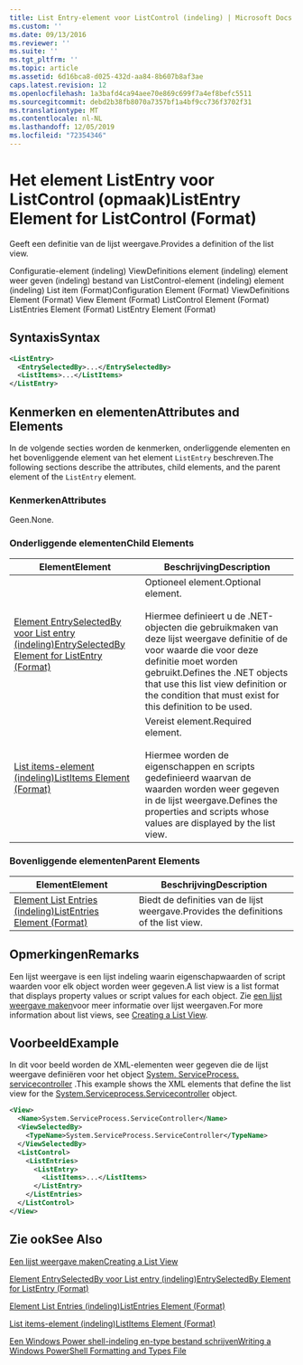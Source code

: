 ```yaml
---
title: List Entry-element voor ListControl (indeling) | Microsoft Docs
ms.custom: ''
ms.date: 09/13/2016
ms.reviewer: ''
ms.suite: ''
ms.tgt_pltfrm: ''
ms.topic: article
ms.assetid: 6d16bca8-d025-432d-aa84-8b607b8af3ae
caps.latest.revision: 12
ms.openlocfilehash: 1a3bafd4ca94aee70e869c699f7a4ef8befc5511
ms.sourcegitcommit: debd2b38fb8070a7357bf1a4bf9cc736f3702f31
ms.translationtype: MT
ms.contentlocale: nl-NL
ms.lasthandoff: 12/05/2019
ms.locfileid: "72354346"
---
```

# <a name="listentry-element-for-listcontrol-format"></a><span data-ttu-id="71e67-102">Het element ListEntry voor ListControl (opmaak)</span><span class="sxs-lookup"><span data-stu-id="71e67-102">ListEntry Element for ListControl (Format)</span></span>

<span data-ttu-id="71e67-103">Geeft een definitie van de lijst weergave.</span><span class="sxs-lookup"><span data-stu-id="71e67-103">Provides a definition of the list view.</span></span>

<span data-ttu-id="71e67-104">Configuratie-element (indeling) ViewDefinitions element (indeling) element weer geven (indeling) bestand van ListControl-element (indeling) element (indeling) List item (Format)</span><span class="sxs-lookup"><span data-stu-id="71e67-104">Configuration Element (Format) ViewDefinitions Element (Format) View Element (Format) ListControl Element (Format) ListEntries Element (Format) ListEntry Element (Format)</span></span>

## <a name="syntax"></a><span data-ttu-id="71e67-105">Syntaxis</span><span class="sxs-lookup"><span data-stu-id="71e67-105">Syntax</span></span>

```xml
<ListEntry>
  <EntrySelectedBy>...</EntrySelectedBy>
  <ListItems>...</ListItems>
</ListEntry>
```

## <a name="attributes-and-elements"></a><span data-ttu-id="71e67-106">Kenmerken en elementen</span><span class="sxs-lookup"><span data-stu-id="71e67-106">Attributes and Elements</span></span>

<span data-ttu-id="71e67-107">In de volgende secties worden de kenmerken, onderliggende elementen en het bovenliggende element van het element `ListEntry` beschreven.</span><span class="sxs-lookup"><span data-stu-id="71e67-107">The following sections describe the attributes, child elements, and the parent element of the `ListEntry` element.</span></span>

### <a name="attributes"></a><span data-ttu-id="71e67-108">Kenmerken</span><span class="sxs-lookup"><span data-stu-id="71e67-108">Attributes</span></span>

<span data-ttu-id="71e67-109">Geen.</span><span class="sxs-lookup"><span data-stu-id="71e67-109">None.</span></span>

### <a name="child-elements"></a><span data-ttu-id="71e67-110">Onderliggende elementen</span><span class="sxs-lookup"><span data-stu-id="71e67-110">Child Elements</span></span>

|<span data-ttu-id="71e67-111">Element</span><span class="sxs-lookup"><span data-stu-id="71e67-111">Element</span></span>|<span data-ttu-id="71e67-112">Beschrijving</span><span class="sxs-lookup"><span data-stu-id="71e67-112">Description</span></span>|
|-------------|-----------------|
|[<span data-ttu-id="71e67-113">Element EntrySelectedBy voor List entry (indeling)</span><span class="sxs-lookup"><span data-stu-id="71e67-113">EntrySelectedBy Element for ListEntry (Format)</span></span>](./entryselectedby-element-for-listentry-for-listcontrol-format.md)|<span data-ttu-id="71e67-114">Optioneel element.</span><span class="sxs-lookup"><span data-stu-id="71e67-114">Optional element.</span></span><br /><br /> <span data-ttu-id="71e67-115">Hiermee definieert u de .NET-objecten die gebruikmaken van deze lijst weergave definitie of de voor waarde die voor deze definitie moet worden gebruikt.</span><span class="sxs-lookup"><span data-stu-id="71e67-115">Defines the .NET objects that use this list view definition or the condition that must exist for this definition to be used.</span></span>|
|[<span data-ttu-id="71e67-116">List items-element (indeling)</span><span class="sxs-lookup"><span data-stu-id="71e67-116">ListItems Element (Format)</span></span>](./listitems-element-for-listentry-for-listcontrol-format.md)|<span data-ttu-id="71e67-117">Vereist element.</span><span class="sxs-lookup"><span data-stu-id="71e67-117">Required element.</span></span><br /><br /> <span data-ttu-id="71e67-118">Hiermee worden de eigenschappen en scripts gedefinieerd waarvan de waarden worden weer gegeven in de lijst weergave.</span><span class="sxs-lookup"><span data-stu-id="71e67-118">Defines the properties and scripts whose values are displayed by the list view.</span></span>|

### <a name="parent-elements"></a><span data-ttu-id="71e67-119">Bovenliggende elementen</span><span class="sxs-lookup"><span data-stu-id="71e67-119">Parent Elements</span></span>

|<span data-ttu-id="71e67-120">Element</span><span class="sxs-lookup"><span data-stu-id="71e67-120">Element</span></span>|<span data-ttu-id="71e67-121">Beschrijving</span><span class="sxs-lookup"><span data-stu-id="71e67-121">Description</span></span>|
|-------------|-----------------|
|[<span data-ttu-id="71e67-122">Element List Entries (indeling)</span><span class="sxs-lookup"><span data-stu-id="71e67-122">ListEntries Element (Format)</span></span>](./listentries-element-for-listcontrol-format.md)|<span data-ttu-id="71e67-123">Biedt de definities van de lijst weergave.</span><span class="sxs-lookup"><span data-stu-id="71e67-123">Provides the definitions of the list view.</span></span>|

## <a name="remarks"></a><span data-ttu-id="71e67-124">Opmerkingen</span><span class="sxs-lookup"><span data-stu-id="71e67-124">Remarks</span></span>

<span data-ttu-id="71e67-125">Een lijst weergave is een lijst indeling waarin eigenschapwaarden of script waarden voor elk object worden weer gegeven.</span><span class="sxs-lookup"><span data-stu-id="71e67-125">A list view is a list format that displays property values or script values for each object.</span></span> <span data-ttu-id="71e67-126">Zie [een lijst weergave maken](./creating-a-list-view.md)voor meer informatie over lijst weergaven.</span><span class="sxs-lookup"><span data-stu-id="71e67-126">For more information about list views, see [Creating a List View](./creating-a-list-view.md).</span></span>

## <a name="example"></a><span data-ttu-id="71e67-127">Voorbeeld</span><span class="sxs-lookup"><span data-stu-id="71e67-127">Example</span></span>

<span data-ttu-id="71e67-128">In dit voor beeld worden de XML-elementen weer gegeven die de lijst weergave definiëren voor het object [System. ServiceProcess. servicecontroller](/dotnet/api/System.ServiceProcess.ServiceController) .</span><span class="sxs-lookup"><span data-stu-id="71e67-128">This example shows the XML elements that define the list view for the [System.Serviceprocess.Servicecontroller](/dotnet/api/System.ServiceProcess.ServiceController) object.</span></span>

```xml
<View>
  <Name>System.ServiceProcess.ServiceController</Name>
  <ViewSelectedBy>
    <TypeName>System.ServiceProcess.ServiceController</TypeName>
  </ViewSelectedBy>
  <ListControl>
    <ListEntries>
      <ListEntry>
        <ListItems>...</ListItems>
      </ListEntry>
    </ListEntries>
  </ListControl>
</View>
```

## <a name="see-also"></a><span data-ttu-id="71e67-129">Zie ook</span><span class="sxs-lookup"><span data-stu-id="71e67-129">See Also</span></span>

[<span data-ttu-id="71e67-130">Een lijst weergave maken</span><span class="sxs-lookup"><span data-stu-id="71e67-130">Creating a List View</span></span>](./creating-a-list-view.md)

[<span data-ttu-id="71e67-131">Element EntrySelectedBy voor List entry (indeling)</span><span class="sxs-lookup"><span data-stu-id="71e67-131">EntrySelectedBy Element for ListEntry (Format)</span></span>](./entryselectedby-element-for-listentry-for-listcontrol-format.md)

[<span data-ttu-id="71e67-132">Element List Entries (indeling)</span><span class="sxs-lookup"><span data-stu-id="71e67-132">ListEntries Element (Format)</span></span>](./listentries-element-for-listcontrol-format.md)

[<span data-ttu-id="71e67-133">List items-element (indeling)</span><span class="sxs-lookup"><span data-stu-id="71e67-133">ListItems Element (Format)</span></span>](./listitems-element-for-listentry-for-listcontrol-format.md)

[<span data-ttu-id="71e67-134">Een Windows Power shell-indeling en-type bestand schrijven</span><span class="sxs-lookup"><span data-stu-id="71e67-134">Writing a Windows PowerShell Formatting and Types File</span></span>](./writing-a-powershell-formatting-file.md)
